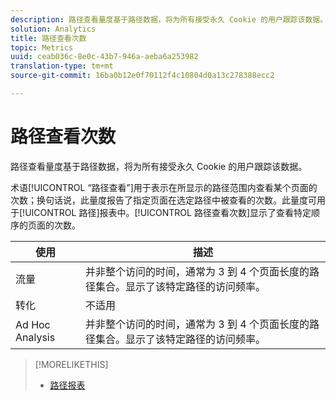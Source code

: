 ```yaml
---
description: 路径查看量度基于路径数据，将为所有接受永久 Cookie 的用户跟踪该数据。
solution: Analytics
title: 路径查看次数
topic: Metrics
uuid: ceab036c-8e0c-43b7-946a-aeba6a253982
translation-type: tm+mt
source-git-commit: 16ba0b12e0f70112f4c10804d0a13c278388ecc2

---
```



# 路径查看次数

路径查看量度基于路径数据，将为所有接受永久 Cookie 的用户跟踪该数据。

术语[!UICONTROL “路径查看”]用于表示在所显示的路径范围内查看某个页面的次数；换句话说，此量度报告了指定页面在选定路径中被查看的次数。此量度可用于[!UICONTROL 路径]报表中。[!UICONTROL 路径查看次数]显示了查看特定顺序的页面的次数。

| 使用 | 描述 |
|---|---|
| 流量 | 并非整个访问的时间，通常为 3 到 4 个页面长度的路径集合。显示了该特定路径的访问频率。 |
| 转化 | 不适用 |
| Ad Hoc Analysis | 并非整个访问的时间，通常为 3 到 4 个页面长度的路径集合。显示了该特定路径的访问频率。 |

>[!MORELIKETHIS]
>
>* [路径报表](/help/components/c-variables/dimensionslist/reports-paths.md)

